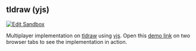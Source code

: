 ## tldraw (yjs)

[![Edit Sandbox](https://codesandbox.io/static/img/play-codesandbox.svg)](https://codesandbox.io/s/opuwd)

Multiplayer implementation on [tldraw](https://www.tldraw.com) using [yjs](https://github.com/yjs/yjs). Open this [demo link](https://opuwd.csb.app/) on two browser tabs to see the implementation in action.
